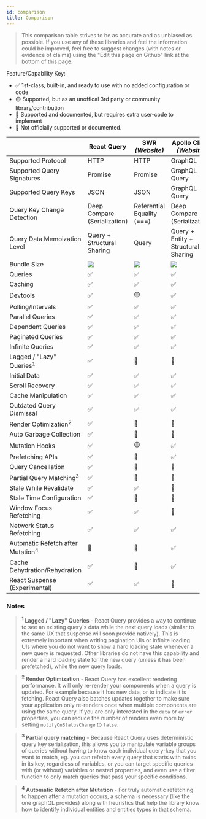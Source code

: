 ```yaml
---
id: comparison
title: Comparison
---
```


> This comparison table strives to be as accurate and as unbiased as possible. If you use any of these libraries and feel the information could be improved, feel free to suggest changes (with notes or evidence of claims) using the "Edit this page on Github" link at the bottom of this page.

Feature/Capability Key:

- ✅ 1st-class, built-in, and ready to use with no added configuration or code
- 🟡 Supported, but as an unoffical 3rd party or community library/contribution
- 🔶 Supported and documented, but requires extra user-code to implement
- 🛑 Not officially supported or documented.

|                                              | React Query                            | SWR [_(Website)_](swr)     | Apollo Client [_(Website)_](apollo) |
| -------------------------------------------- | -------------------------------------- | -------------------------- | ----------------------------------- |
| Supported Protocol                           | HTTP                                   | HTTP                       | GraphQL                             |
| Supported Query Signatures                   | Promise                                | Promise                    | GraphQL Query                       |
| Supported Query Keys                         | JSON                                   | JSON                       | GraphQL Query                       |
| Query Key Change Detection                   | Deep Compare (Serialization)           | Referential Equality (===) | Deep Compare (Serialization)        |
| Query Data Memoization Level                 | Query + Structural Sharing             | Query                      | Query + Entity + Structural Sharing |
| Bundle Size                                  | [![][bp-react-query]][bpl-react-query] | [![][bp-swr]][bpl-swr]     | [![][bp-apollo]][bpl-apollo]        |
| Queries                                      | ✅                                     | ✅                         | ✅                                  |
| Caching                                      | ✅                                     | ✅                         | ✅                                  |
| Devtools                                     | ✅                                     | 🟡                         | ✅                                  |
| Polling/Intervals                            | ✅                                     | ✅                         | ✅                                  |
| Parallel Queries                             | ✅                                     | ✅                         | ✅                                  |
| Dependent Queries                            | ✅                                     | ✅                         | ✅                                  |
| Paginated Queries                            | ✅                                     | ✅                         | ✅                                  |
| Infinite Queries                             | ✅                                     | ✅                         | ✅                                  |
| Lagged / "Lazy" Queries<sup>1</sup>          | ✅                                     | 🛑                         | 🛑                                  |
| Initial Data                                 | ✅                                     | ✅                         | ✅                                  |
| Scroll Recovery                              | ✅                                     | ✅                         | ✅                                  |
| Cache Manipulation                           | ✅                                     | ✅                         | ✅                                  |
| Outdated Query Dismissal                     | ✅                                     | ✅                         | ✅                                  |
| Render Optimization<sup>2</sup>              | ✅                                     | 🛑                         | 🛑                                  |
| Auto Garbage Collection                      | ✅                                     | 🛑                         | 🛑                                  |
| Mutation Hooks                               | ✅                                     | 🟡                         | ✅                                  |
| Prefetching APIs                             | ✅                                     | 🔶                         | ✅                                  |
| Query Cancellation                           | ✅                                     | 🛑                         | 🛑                                  |
| Partial Query Matching<sup>3</sup>           | ✅                                     | 🛑                         | 🛑                                  |
| Stale While Revalidate                       | ✅                                     | ✅                         | 🛑                                  |
| Stale Time Configuration                     | ✅                                     | 🛑                         | 🛑                                  |
| Window Focus Refetching                      | ✅                                     | ✅                         | 🛑                                  |
| Network Status Refetching                    | ✅                                     | ✅                         | ✅                                  |
| Automatic Refetch after Mutation<sup>4</sup> | 🔶                                     | 🔶                         | ✅                                  |
| Cache Dehydration/Rehydration                | ✅                                     | 🛑                         | ✅                                  |
| React Suspense (Experimental)                | ✅                                     | ✅                         | 🛑                                  |

### Notes

> **<sup>1</sup> Lagged / "Lazy" Queries** - React Query provides a way to continue to see an existing query's data while the next query loads (similar to the same UX that suspense will soon provide natively). This is extremely important when writing pagination UIs or infinite loading UIs where you do not want to show a hard loading state whenever a new query is requested. Other libraries do not have this capability and render a hard loading state for the new query (unless it has been prefetched), while the new query loads.

> **<sup>2</sup> Render Optimization** - React Query has excellent rendering performance. It will only re-render your components when a query is updated. For example because it has new data, or to indicate it is fetching. React Query also batches updates together to make sure your application only re-renders once when multiple components are using the same query. If you are only interested in the `data` or `error` properties, you can reduce the number of renders even more by setting `notifyOnStatusChange` to `false`.

> **<sup>3</sup> Partial query matching** - Because React Query uses deterministic query key serialization, this allows you to manipulate variable groups of queries without having to know each individual query-key that you want to match, eg. you can refetch every query that starts with `todos` in its key, regardless of variables, or you can target specific queries with (or without) variables or nested properties, and even use a filter function to only match queries that pass your specific conditions.

> **<sup>4</sup> Automatic Refetch after Mutation** - For truly automatic refetching to happen after a mutation occurs, a schema is necessary (like the one graphQL provides) along with heuristics that help the library know how to identify individual entities and entities types in that schema.

[swr]: https://github.com/vercel/swr
[apollo]: https://github.com/apollographql/apollo-client
[bp-react-query]: https://badgen.net/bundlephobia/minzip/react-query?label=%20
[bp-swr]: https://badgen.net/bundlephobia/minzip/swr?label=%20
[bp-apollo]: https://badgen.net/bundlephobia/minzip/@apollo/client?label=%20
[bpl-react-query]: https://bundlephobia.com/result?p=react-query
[bpl-swr]: https://bundlephobia.com/result?p=swr
[bpl-apollo]: https://bundlephobia.com/result?p=@apollo/client
